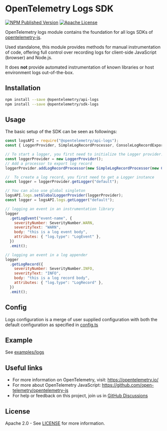 # OpenTelemetry Logs SDK

[![NPM Published Version][npm-img]][npm-url]
[![Apache License][license-image]][license-image]

OpenTelemetry logs module contains the foundation for all logs SDKs of [opentelemetry-js](https://github.com/open-telemetry/opentelemetry-js).

Used standalone, this module provides methods for manual instrumentation of code, offering full control over recording logs for client-side JavaScript (browser) and Node.js.

It does **not** provide automated instrumentation of known libraries or host environment logs out-of-the-box.

## Installation

```bash
npm install --save @opentelemetry/api-logs
npm install --save @opentelemetry/sdk-logs
```

## Usage

The basic setup of the SDK can be seen as followings:

```js
const logsAPI = require("@opentelemetry/api-logs");
const { LoggerProvider, SimpleLogRecordProcessor, ConsoleLogRecordExporter } = require("@opentelemetry/sdk-logs");

// To start a logger, you first need to initialize the Logger provider.
const loggerProvider = new LoggerProvider();
// Add a processor to export log record
loggerProvider.addLogRecordProcessor(new SimpleLogRecordProcessor(new ConsoleLogRecordExporter()));

//  To create a log record, you first need to get a Logger instance
const logger = loggerProvider.getLogger("default");

// You can also use global singleton
logsAPI.logs.setGlobalLoggerProvider(loggerProvider);
const logger = logsAPI.logs.getLogger("default");

// logging an event in an instrumentation library
logger
  .getLogEvent("event-name", {
    severityNumber: SeverityNumber.WARN,
    severityText: "WARN",
    body: "this is a log event body",
    attributes: { "log.type": "LogEvent" },
  })
  .emit();

// logging an event in a log appender
logger
  .getLogRecord({
    severityNumber: SeverityNumber.INFO,
    severityText: "INFO",
    body: "this is a log record body",
    attributes: { "log.type": "LogRecord" },
  })
  .emit();
```

## Config

Logs configuration is a merge of user supplied configuration with both the default
configuration as specified in [config.ts](./src/config.ts)

## Example

See [examples/logs](https://github.com/open-telemetry/opentelemetry-js/tree/main/experimental/examples/logs)
## Useful links

- For more information on OpenTelemetry, visit: <https://opentelemetry.io/>
- For more about OpenTelemetry JavaScript: <https://github.com/open-telemetry/opentelemetry-js>
- For help or feedback on this project, join us in [GitHub Discussions][discussions-url]

## License

Apache 2.0 - See [LICENSE][license-url] for more information.

[discussions-url]: https://github.com/open-telemetry/opentelemetry-js/discussions
[license-url]: https://github.com/open-telemetry/opentelemetry-js/blob/main/LICENSE
[license-image]: https://img.shields.io/badge/license-Apache_2.0-green.svg?style=flat
[npm-url]: https://www.npmjs.com/package/@opentelemetry/sdk-logs
[npm-img]: https://badge.fury.io/js/%40opentelemetry%2Fmetrics.svg
